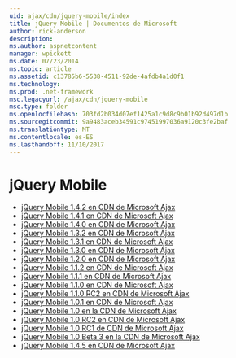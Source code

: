 ```yaml
---
uid: ajax/cdn/jquery-mobile/index
title: jQuery Mobile | Documentos de Microsoft
author: rick-anderson
description: 
ms.author: aspnetcontent
manager: wpickett
ms.date: 07/23/2014
ms.topic: article
ms.assetid: c13785b6-5538-4511-92de-4afdb4a1d0f1
ms.technology: 
ms.prod: .net-framework
msc.legacyurl: /ajax/cdn/jquery-mobile
msc.type: folder
ms.openlocfilehash: 703fd2b034d07ef1425a1c9d8c9b01b92d497d1b
ms.sourcegitcommit: 9a9483aceb34591c97451997036a9120c3fe2baf
ms.translationtype: MT
ms.contentlocale: es-ES
ms.lasthandoff: 11/10/2017
---
```

<a name="jquery-mobile"></a>jQuery Mobile
====================
- [jQuery Mobile 1.4.2 en CDN de Microsoft Ajax](cdnjquerymobile142.md)
- [jQuery Mobile 1.4.1 en CDN de Microsoft Ajax](cdnjquerymobile141.md)
- [jQuery Mobile 1.4.0 en CDN de Microsoft Ajax](cdnjquerymobile140.md)
- [jQuery Mobile 1.3.2 en CDN de Microsoft Ajax](cdnjquerymobile132.md)
- [jQuery Mobile 1.3.1 en CDN de Microsoft Ajax](cdnjquerymobile131.md)
- [jQuery Mobile 1.3.0 en CDN de Microsoft Ajax](cdnjquerymobile130.md)
- [jQuery Mobile 1.2.0 en CDN de Microsoft Ajax](cdnjquerymobile120.md)
- [jQuery Mobile 1.1.2 en CDN de Microsoft Ajax](cdnjquerymobile112.md)
- [jQuery Mobile 1.1.1 en CDN de Microsoft Ajax](cdnjquerymobile111.md)
- [jQuery Mobile 1.1.0 en CDN de Microsoft Ajax](cdnjquerymobile110.md)
- [jQuery Mobile 1.1.0 RC2 en CDN de Microsoft Ajax](cdnjquerymobile110rc2.md)
- [jQuery Mobile 1.0.1 en CDN de Microsoft Ajax](cdnjquerymobile101.md)
- [jQuery Mobile 1.0 en la CDN de Microsoft Ajax](cdnjquerymobile10.md)
- [jQuery Mobile 1.0 RC2 en CDN de Microsoft Ajax](cdnjquerymobile10rc2.md)
- [jQuery Mobile 1.0 RC1 de CDN de Microsoft Ajax](cdnjquerymobile10rc1.md)
- [jQuery Mobile 1.0 Beta 3 en la CDN de Microsoft Ajax](cdnjquerymobile10b3.md)
- [jQuery Mobile 1.4.5 en CDN de Microsoft Ajax](cdnjquerymobile145.md)
